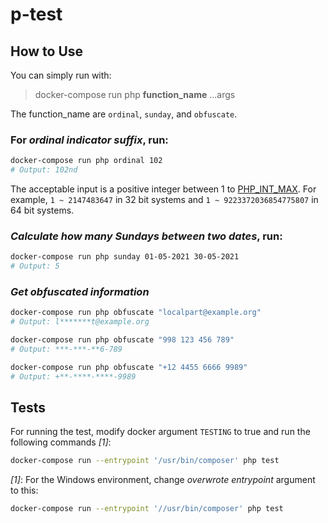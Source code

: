 # p-test

## How to Use

You can simply run with:

> docker-compose run php **function_name** ...args

The function_name are `ordinal`, `sunday`, and `obfuscate`.

### For *ordinal indicator suffix*, run:

```bash
docker-compose run php ordinal 102
# Output: 102nd
```

The acceptable input is a positive integer between 1 to [PHP_INT_MAX](https://www.php.net/manual/en/reserved.constants.php). For example, `1 ~ 2147483647` in 32 bit systems and `1 ~ 9223372036854775807` in 64 bit systems.

### *Calculate how many Sundays between two dates*, run:

```bash
docker-compose run php sunday 01-05-2021 30-05-2021
# Output: 5
```

### *Get obfuscated information*

```bash
docker-compose run php obfuscate "localpart@example.org"
# Output: l*******t@example.org

docker-compose run php obfuscate "998 123 456 789"
# Output: ***-***-**6-789

docker-compose run php obfuscate "+12 4455 6666 9989"
# Output: +**-****-****-9989
```

## Tests

For running the test, modify docker argument `TESTING` to true and run the following commands *[1]*:

```bash
docker-compose run --entrypoint '/usr/bin/composer' php test
```


*[1]*: For the Windows environment, change *overwrote entrypoint* argument to this:

```bash
docker-compose run --entrypoint '//usr/bin/composer' php test
```
